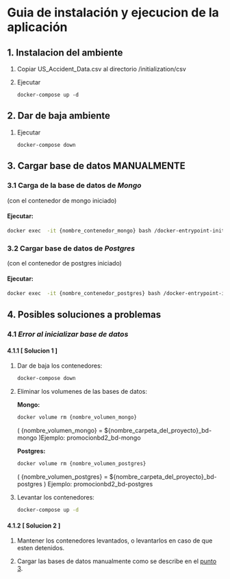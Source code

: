# Guia de instalación y ejecucion de la aplicación

## 1. Instalacion del ambiente

1. Copiar US_Accident_Data.csv al directorio /initialization/csv

2. Ejecutar

   ```
   docker-compose up -d
   ```

## 2. Dar de baja ambiente

1. Ejecutar

   ```
   docker-compose down
   ```

## 3. Cargar base de datos MANUALMENTE

### 3.1 Carga de la base de datos de _Mongo_

(con el contenedor de mongo iniciado)

#### Ejecutar:

```sh
docker exec  -it {nombre_contenedor_mongo} bash /docker-entrypoint-initdb.d/mongoDataInit.sh
```

### 3.2 Cargar base de datos de _Postgres_

(con el contenedor de postgres iniciado)

#### Ejecutar:

```sh
docker exec  -it {nombre_contenedor_postgres} bash /docker-entrypoint-initdb.d/postgresDataInit.sh
```

## 4. Posibles soluciones a problemas

### 4.1 _Error al inicializar base de datos_

#### 4.1.1 [ Solucion 1 ]

1.  Dar de baja los contenedores:

    ```sh
    docker-compose down
    ```

2.  Eliminar los volumenes de las bases de datos:

    **Mongo:**

    ```sh
    docker volume rm {nombre_volumen_mongo}
    ```

    ( {nombre_volumen_mongo} = ${nombre_carpeta_del_proyecto}\_bd-mongo )Ejemplo: promocionbd2_bd-mongo

    **Postgres:**

    ```sh
    docker volume rm {nombre_volumen_postgres}
    ```

    ( {nombre_volumen_postgres} = ${nombre_carpeta_del_proyecto}\_bd-postgres ) Ejemplo: promocionbd2_bd-postgres

3.  Levantar los contenedores:

    ```sh
    docker-compose up -d
    ```

#### 4.1.2 [ Solucion 2 ]

1. Mantener los contenedores levantados, o levantarlos en caso de que esten detenidos.

2. Cargar las bases de datos manualmente como se describe en el [punto 3](#3-cargar-base-de-datos-manualmente).
